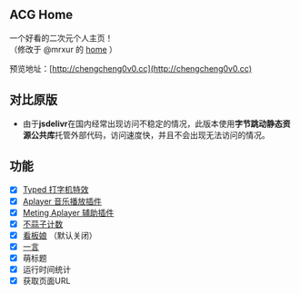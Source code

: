 ## ACG Home

一个好看的二次元个人主页！  
（修改于 @mrxur 的 [home](https://github.com/mrxur/home) ）

预览地址：[http://chengcheng0v0.cc](http://chengcheng0v0.cc)

## 对比原版
+ 由于**jsdelivr**在国内经常出现访问不稳定的情况，此版本使用**字节跳动静态资源公共库**托管外部代码，访问速度快，并且不会出现无法访问的情况。

## 功能

- [x] [Typed 打字机特效](https://github.com/mattboldt/typed.js/)
- [x] [Aplayer 音乐播放插件](https://github.com/MoePlayer/APlayer)
- [x] [Meting Aplayer 辅助插件](https://github.com/metowolf/MetingJS)
- [x] [不蒜子计数](http://busuanzi.ibruce.info/)
- [x] [看板娘](https://github.com/stevenjoezhang/live2d-widget) （默认关闭）
- [x] [一言](https://hitokoto.cn/)
- [x] 萌标题
- [x] 运行时间统计
- [x] 获取页面URL
